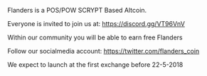 Flanders is a POS/POW SCRYPT Based Altcoin.

Everyone is invited to join us at:
https://discord.gg/VT96VnV

Within our community you will be able to earn free Flanders



Follow our socialmedia account:
https://twitter.com/flanders_coin



We expect to launch at the first exchange before 22-5-2018



